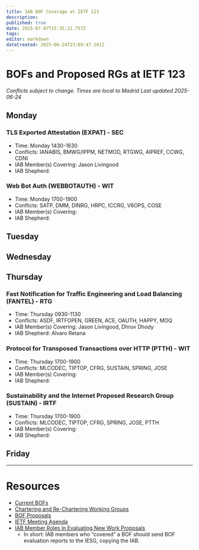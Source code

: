 ```yaml
---
title: IAB BOF Coverage at IETF 123
description: 
published: true
date: 2025-07-07T15:35:21.757Z
tags: 
editor: markdown
dateCreated: 2025-06-24T23:09:47.161Z
---
```


# BOFs and Proposed RGs at IETF 123

*Conflicts subject to change. Times are local to Madrid*
*Last updated 2025-06-24*

## Monday
### TLS Exported Attestation (EXPAT) - SEC
* Time: Monday 1430-1630
* Conflicts: IANABIS, BMWG/IPPM, NETMOD, RTGWG, AIPREF, CCWG, CDNI
* IAB Member(s) Covering: Jason Livingood
* IAB Shepherd: 

### Web Bot Auth (WEBBOTAUTH) - WIT
* Time: Monday 1700-1900
* Conflicts: SATP, DMM, DINRG, HRPC, ICCRG, V6OPS, COSE
* IAB Member(s) Covering: 
* IAB Shepherd: 

## Tuesday





## Wednesday






## Thursday

### Fast Notification for Traffic Engineering and Load Balancing (FANTEL) - RTG
* Time: Thursday 0930-1130
* Conflicts: ASDF, IRTFOPEN, GREEN, ACE, OAUTH, HAPPY, MOQ
* IAB Member(s) Covering: Jason Livingood, Dhruv Dhody
* IAB Shepherd: Alvaro Retana

### Protocol for Transposed Transactions over HTTP (PTTH) - WIT
* Time: Thursday 1700-1900
* Conflicts: MLCODEC, TIPTOP, CFRG, SUSTAIN, SPRING, JOSE
* IAB Member(s) Covering: 
* IAB Shepherd: 

### Sustainability and the Internet Proposed Research Group (SUSTAIN) - IRTF
* Time: Thursday 1700-1900
* Conflicts: MLCODEC, TIPTOP, CFRG, SPRING, JOSE, PTTH
* IAB Member(s) Covering: 
* IAB Shepherd: 

## Friday



---
 # Resources

- [Current BOFs](https://datatracker.ietf.org/wg/bofs/)
- [Chartering and Re-Chartering Working Groups](https://datatracker.ietf.org/group/chartering/)
- [BOF Proposals](https://datatracker.ietf.org/doc/bof-requests)
- [IETF Meeting Agenda](https://datatracker.ietf.org/meeting/agenda/)
- [IAB Member Roles in Evaluating New Work Proposals](https://datatracker.ietf.org/doc/statement-iab-member-roles-in-evaluating-new-work-proposals/)
    - In short: IAB members who “covered” a BOF should send BOF evaluation reports to the IESG, copying the IAB.


